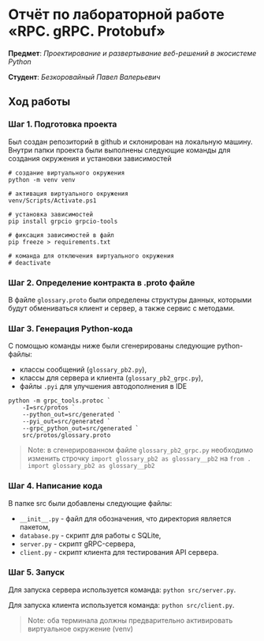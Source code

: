 # Отчёт по лабораторной работе «RPC. gRPC. Protobuf»

**Предмет**: _Проектирование и развертывание веб-решений в экосистеме Python_

**Студент**: _Безкоровайный Павел Валерьевич_

## Ход работы

### Шаг 1. Подготовка проекта

Был создан репозиторий в github и склонирован на локальную машину.
Внутри папки проекта были выполнены следующие команды для создания окружения и установки зависимостей

```shell
# создание виртуального окружения
python -m venv venv

# активация виртуального окружения
venv/Scripts/Activate.ps1

# установка зависимостей
pip install grpcio grpcio-tools

# фиксация зависимостей в файл
pip freeze > requirements.txt

# команда для отключения виртуального окружения
# deactivate
```

### Шаг 2. Определение контракта в .proto файле

В файле `glossary.proto` были определены структуры данных, которыми будут обмениваться клиент и сервер,
а также сервис с методами.

### Шаг 3. Генерация Python-кода

С помощью команды ниже были сгенерированы следующие python-файлы:

- классы сообщений (`glossary_pb2.py`),
- классы для сервера и клиента (`glossary_pb2_grpc.py`),
- файлы `.pyi` для улучшения автодополнения в IDE

```shell
python -m grpc_tools.protoc `
	-I=src/protos `
	--python_out=src/generated `
	--pyi_out=src/generated `
	--grpc_python_out=src/generated `
	src/protos/glossary.proto
```

> Note: в сгенерированном файле `glossary_pb2_grpc.py` необходимо изменить строчку `import glossary_pb2 as glossary__pb2` на `from . import glossary_pb2 as glossary__pb2`

### Шаг 4. Написание кода

В папке src были добавлены следующие файлы:

- `__init__.py` - файл для обозначения, что директория является пакетом,
- `database.py` - скрипт для работы с SQLite,
- `server.py` - скрипт gRPC-сервера,
- `client.py` - скрипт клиента для тестирования API сервера.

### Шаг 5. Запуск

Для запуска сервера используется команда: `python src/server.py`.

Для запуска клиента используется команда: `python src/client.py`.

> Note: оба терминала должны предварительно активировать виртуальное окружение (venv)
